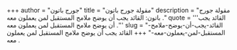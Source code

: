 +++
author = "جورج باتون"
title = "مقولة جورج باتون"
description = "مقولة جورج باتون: القائد يجب أن يوضح ملامح المستقبل لمن يعملون معه ."
quote = '''القائد يجب أن يوضح ملامح المستقبل لمن يعملون معه .''' 
slug = "القائد-يجب-أن-يوضح-ملامح-المستقبل-لمن-يعملون-معه-"
+++
القائد يجب أن يوضح ملامح المستقبل لمن يعملون معه .
